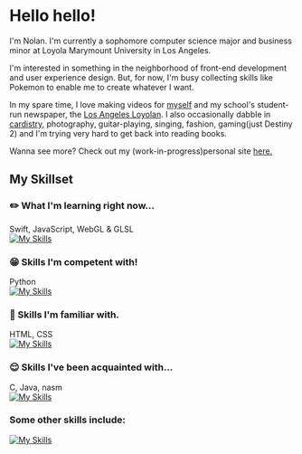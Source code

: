 # Hello hello!

I'm Nolan. I'm currently a sophomore computer science major and business minor at Loyola Marymount University in Los Angeles. 

I'm interested in something in the neighborhood of front-end development and user experience design. But, for now, I'm busy collecting skills like Pokemon to enable me to create whatever I want. 

In my spare time, I love making videos for [myself](https://www.youtube.com/@-nolan) and my school's student-run newspaper, the [Los Angeles Loyolan](https://www.laloyolan.com/users/profile/nolan%20nguyen/). I also occasionally dabble in [cardistry](https://sabukaru.online/articles/the-last-living-niche-subculture-a-talk-with-anyone-master-of-cards), photography, guitar-playing, singing, fashion, gaming(just Destiny 2) and I'm trying very hard to get back into reading books.

Wanna see more? Check out my (work-in-progress)personal site [here.](https://nndpznn.github.io/)

## My Skillset

### :pencil2: What I'm learning right now...
Swift, JavaScript, WebGL & GLSL\
[![My Skills](https://skillicons.dev/icons?i=swift,js,threejs)](https://skillicons.dev)

### :grin: Skills I'm competent with!
Python\
[![My Skills](https://skillicons.dev/icons?i=py)](https://skillicons.dev)

### :slightly_smiling_face: Skills I'm familiar with.
HTML, CSS\
[![My Skills](https://skillicons.dev/icons?i=html,css)](https://skillicons.dev)

### :relieved: Skills I've been acquainted with...
C, Java, nasm\
[![My Skills](https://skillicons.dev/icons?i=c,java)](https://skillicons.dev)

### Some other skills include:
[![My Skills](https://skillicons.dev/icons?i=github,vscode,figma,ps,ableton)](https://skillicons.dev)

<!--
**nndpznn/nndpznn** is a ✨ _special_ ✨ repository because its `README.md` (this file) appears on your GitHub profile.

Here are some ideas to get you started:

- 🔭 I’m currently working on ...
- 🌱 I’m currently learning ...
- 👯 I’m looking to collaborate on ...
- 🤔 I’m looking for help with ...
- 💬 Ask me about ...
- 📫 How to reach me: ...
- 😄 Pronouns: ...
- ⚡ Fun fact: ...
-->

